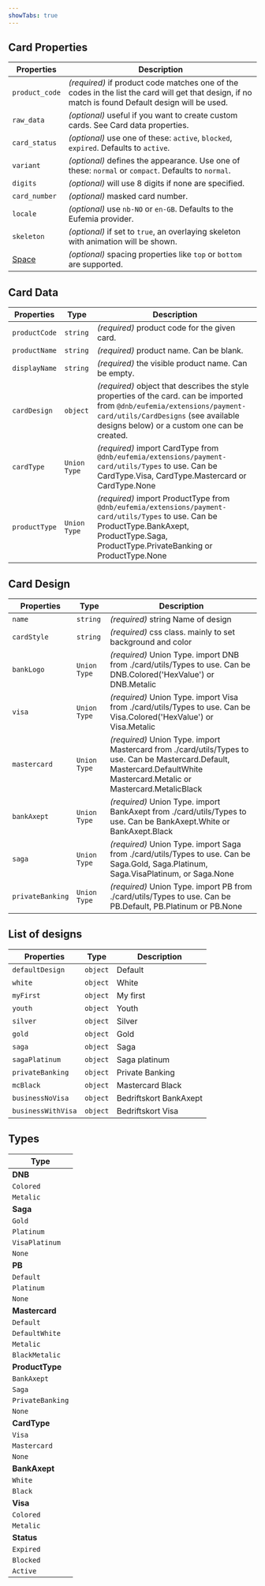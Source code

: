 ```yaml
---
showTabs: true
---
```


## Card Properties

| Properties                                  | Description                                                                                                                                         |
| ------------------------------------------- | --------------------------------------------------------------------------------------------------------------------------------------------------- |
| `product_code`                              | _(required)_ if product code matches one of the codes in the list the card will get that design, if no match is found Default design will be used. |
| `raw_data`                                  | _(optional)_ useful if you want to create custom cards. See Card data properties.                                                                   |
| `card_status`                               | _(optional)_ use one of these: `active`, `blocked`, `expired`. Defaults to `active`.                                                                |
| `variant`                                   | _(optional)_ defines the appearance. Use one of these: `normal` or `compact`. Defaults to `normal`.                                                 |
| `digits`                                    | _(optional)_ will use 8 digits if none are specified.                                                                                               |
| `card_number`                               | _(optional)_ masked card number.                                                                                                                    |
| `locale`                                    | _(optional)_ use `nb-NO` or `en-GB`. Defaults to the Eufemia provider.                                                                              |
| `skeleton`                                  | _(optional)_ if set to `true`, an overlaying skeleton with animation will be shown.                                                                 |
| [Space](/uilib/components/space/properties) | _(optional)_ spacing properties like `top` or `bottom` are supported.                                                                               |

## Card Data

| Properties    | Type         | Description                                                                                                                                                                                                       |
| ------------- | ------------ | ----------------------------------------------------------------------------------------------------------------------------------------------------------------------------------------------------------------- |
| `productCode` | `string`     | _(required)_ product code for the given card.                                                                                                                                                                    |
| `productName` | `string`     | _(required)_ product name. Can be blank.                                                                                                                                                                         |
| `displayName` | `string`     | _(required)_ the visible product name. Can be empty.                                                                                                                                                             |
| `cardDesign`  | `object`     | _(required)_ object that describes the style properties of the card. can be imported from `@dnb/eufemia/extensions/payment-card/utils/CardDesigns` (see available designs below) or a custom one can be created. |
| `cardType`    | `Union Type` | _(required)_ import CardType from `@dnb/eufemia/extensions/payment-card/utils/Types` to use. Can be CardType.Visa, CardType.Mastercard or CardType.None                                                          |
| `productType` | `Union Type` | _(required)_ import ProductType from `@dnb/eufemia/extensions/payment-card/utils/Types` to use. Can be ProductType.BankAxept, ProductType.Saga, ProductType.PrivateBanking or ProductType.None                   |

## Card Design

| Properties       | Type         | Description                                                                                                                                                                  |
| ---------------- | ------------ | ---------------------------------------------------------------------------------------------------------------------------------------------------------------------------- |
| `name`           | `string`     | _(required)_ string Name of design                                                                                                                                          |
| `cardStyle`      | `string`     | _(required)_ css class. mainly to set background and color                                                                                                                  |
| `bankLogo`       | `Union Type` | _(required)_ Union Type. import DNB from ./card/utils/Types to use. Can be DNB.Colored('HexValue') or DNB.Metalic                                                           |
| `visa`           | `Union Type` | _(required)_ Union Type. import Visa from ./card/utils/Types to use. Can be Visa.Colored('HexValue') or Visa.Metalic                                                        |
| `mastercard`     | `Union Type` | _(required)_ Union Type. import Mastercard from ./card/utils/Types to use. Can be Mastercard.Default, Mastercard.DefaultWhite Mastercard.Metalic or Mastercard.MetalicBlack |
| `bankAxept`      | `Union Type` | _(required)_ Union Type. import BankAxept from ./card/utils/Types to use. Can be BankAxept.White or BankAxept.Black                                                         |
| `saga`           | `Union Type` | _(required)_ Union Type. import Saga from ./card/utils/Types to use. Can be Saga.Gold, Saga.Platinum, Saga.VisaPlatinum, or Saga.None                                       |
| `privateBanking` | `Union Type` | _(required)_ Union Type. import PB from ./card/utils/Types to use. Can be PB.Default, PB.Platinum or PB.None                                                                |

## List of designs

| Properties         | Type     | Description            |
| ------------------ | -------- | ---------------------- |
| `defaultDesign`    | `object` | Default                |
| `white`            | `object` | White                  |
| `myFirst`          | `object` | My first               |
| `youth`            | `object` | Youth                  |
| `silver`           | `object` | Silver                 |
| `gold`             | `object` | Gold                   |
| `saga`             | `object` | Saga                   |
| `sagaPlatinum`     | `object` | Saga platinum          |
| `privateBanking`   | `object` | Private Banking        |
| `mcBlack`          | `object` | Mastercard Black       |
| `businessNoVisa`   | `object` | Bedriftskort BankAxept |
| `businessWithVisa` | `object` | Bedriftskort Visa      |

## Types

| Type             |
| ---------------- |
| **DNB**          |
| `Colored`        |
| `Metalic`        |
| **Saga**         |
| `Gold`           |
| `Platinum`       |
| `VisaPlatinum`   |
| `None`           |
| **PB**           |
| `Default`        |
| `Platinum`       |
| `None`           |
| **Mastercard**   |
| `Default`        |
| `DefaultWhite`   |
| `Metalic`        |
| `BlackMetalic`   |
| **ProductType**  |
| `BankAxept`      |
| `Saga`           |
| `PrivateBanking` |
| `None`           |
| **CardType**     |
| `Visa`           |
| `Mastercard`     |
| `None`           |
| **BankAxept**    |
| `White`          |
| `Black`          |
| **Visa**         |
| `Colored`        |
| `Metalic`        |
| **Status**       |
| `Expired`        |
| `Blocked`        |
| `Active`         |
